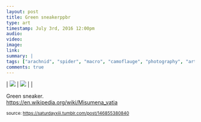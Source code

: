 ```yaml
---
layout: post
title: Green sneakerppbr
type: art
timestamp: July 3rd, 2016 12:00pm
audio: 
video: 
image: 
link: 
summary: | 
tags: ["arachnid", "spider", "macro", "camoflauge", "photography", "art"]
comments: true
---
```


| <img src="https://saturdayxiii.github.io/media/146855380840_0.jpg"/> | <img src="https://saturdayxiii.github.io/media/146855380840_1.jpg"/> |  |

Green sneaker.
<br/>
<a href="https://en.wikipedia.org/wiki/Misumena_vatia" target="_blank">https://en.wikipedia.org/wiki/Misumena_vatia</a><br/>
 
  
<small>source: https://saturdayxiii.tumblr.com/post/146855380840</small>